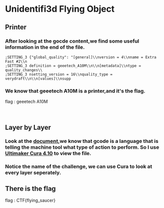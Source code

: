 # Unidentifi3d Flying Object
## Printer 
### After looking at the gocde content,we find some useful information in the end of the file.
``` 
;SETTING_3 {"global_quality": "[general]\\nversion = 4\\nname = Extra Fast #2\\n
;SETTING_3 definition = geeetech_A10M\\n\\n[metadata]\\ntype = quality_changes\\
;SETTING_3 nsetting_version = 16\\nquality_type = verydraft\\n\\n[values]\\nsupp
```

### We know that geeetech A10M is a printer,and it's the flag.
flag : geeetech A10M<br><br><br>
## Layer by Layer
### Look at the [document](https://en.wikipedia.org/wiki/G-code),we know that gcode is a language that is telling the machine tool what type of action to perform. So I use [Ultimaker Cura 4.10](https://ultimaker.com/software/ultimaker-cura) to view the file.
[](https://i.imgur.com/MxGNthf.png)
### Notice the name of the challenge, we can use Cura to look at every layer seperately.
[](https://i.imgur.com/Fl8P9tC.png)
## There is the flag
flag : CTF{flying_saucer}
